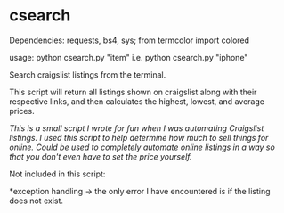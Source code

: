 # csearch
Dependencies:   requests, bs4, sys; from termcolor import colored

usage:    python csearch.py "item"
i.e.      python csearch.py "iphone"

Search craigslist listings from the terminal. 

This script will return all listings shown on craigslist along with 
their respective links, and then calculates the highest, lowest, 
and average prices.

*This is a small script I wrote for fun when I was automating Craigslist listings. 
I used this script to help determine how much to sell things for online. 
Could be used to completely automate online listings in a way so that you don't even 
have to set the price yourself.*

Not included in this script:

*exception handling -> the only error I have encountered is if the listing does not exist.



